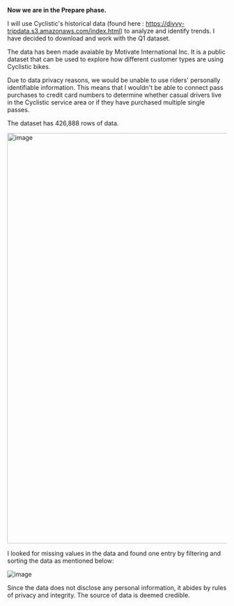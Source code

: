 **Now we are in the Prepare phase.** 

I will use Cyclistic's historical data (found here : https://divvy-tripdata.s3.amazonaws.com/index.html) to analyze and identify trends. I have decided to download and work with the Q1 dataset. 

The data has been made avaiable by Motivate International Inc. It is a public dataset that can be used to explore how different customer types are using Cyclistic bikes. 

Due to data privacy reasons, we would be unable to use riders' personally identifiable information. This means that I wouldn't be able  to connect pass purchases to credit card numbers to determine whether casual drivers live in the Cyclistic service area or if they have purchased multiple single passes. 

The dataset has 426,888 rows of data. 

<img width="943" alt="image" src="https://user-images.githubusercontent.com/116120710/199797883-1daf3fdf-2208-4585-8eb3-8fa7f3ba3503.png">

I looked for missing values in the data and found one entry by filtering and sorting the data as mentioned below:

![image](https://user-images.githubusercontent.com/116120710/199842349-5d1b0df9-2ea7-4678-b9b4-a96f381263e0.png)

Since the data does not disclose any personal information, it abides by rules of privacy and integrity. The source of data is deemed credible.

